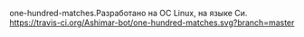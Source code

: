 one-hundred-matches.Разработано на OC Linux, на языке Си.   https://travis-ci.org/Ashimar-bot/one-hundred-matches.svg?branch=master
